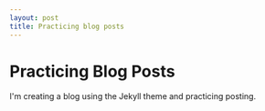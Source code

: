 ```yaml
---
layout: post
title: Practicing blog posts
---
```


# Practicing Blog Posts
I'm creating a blog using the Jekyll theme and practicing posting.
